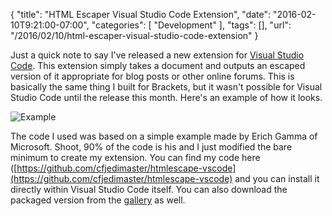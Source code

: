 
{
	"title": "HTML Escaper Visual Studio Code Extension",
	"date": "2016-02-10T9:21:00-07:00",
	"categories": [
		"Development"
	],
	"tags": [],
	"url": "/2016/02/10/html-escaper-visual-studio-code-extension"
}

Just a quick note to say I've released a new extension for [Visual Studio Code](http://code.visualstudio.com). This extension simply takes a document and outputs an escaped version of it appropriate for blog posts
or other online forums. This is basically the same thing I built for Brackets, but it wasn't possible for
Visual Studio Code until the release this month. Here's an example of how it looks.

![Example](/images/2016/02/vsc_preview.gif)

The code I used was based on a simple example made by Erich Gamma of Microsoft. Shoot, 90% of the code is his and I just modified the bare minimum to create my extension. You can find my code here ([https://github.com/cfjedimaster/htmlescape-vscode](https://github.com/cfjedimaster/htmlescape-vscode) and you can install it directly within Visual Studio Code itself. You can also download the packaged version
from the [gallery](https://marketplace.visualstudio.com/items?itemName=raymondcamden.htmlescape-vscode-extension) as well.